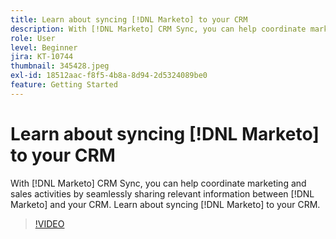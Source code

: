 ```yaml
---
title: Learn about syncing [!DNL Marketo] to your CRM
description: With [!DNL Marketo] CRM Sync, you can help coordinate marketing and sales activities by seamlessly sharing relevant information between [!DNL Marketo] and your CRM. Learn about syncing [!DNL Marketo] to your CRM.
role: User
level: Beginner
jira: KT-10744
thumbnail: 345428.jpeg
exl-id: 18512aac-f8f5-4b8a-8d94-2d5324089be0
feature: Getting Started
---
```

# Learn about syncing [!DNL Marketo] to your CRM

With [!DNL Marketo] CRM Sync, you can help coordinate marketing and sales activities by seamlessly sharing relevant information between [!DNL Marketo] and your CRM. Learn about syncing [!DNL Marketo] to your CRM.

>[!VIDEO](https://video.tv.adobe.com/v/345428/?quality=12&learn=on)
